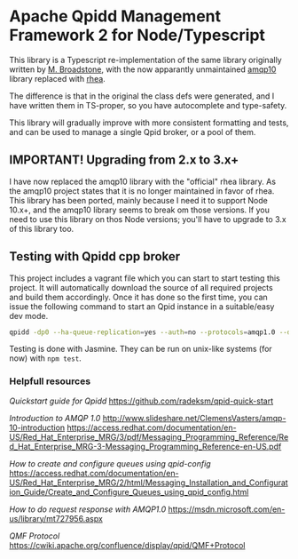 # Apache Qpidd Management Framework 2 for Node/Typescript
This library is a Typescript re-implementation of the same library originally written by [M. Broadstone](https://github.com/mbroadst/node-qmf2), with the now apparantly unmaintained [amqp10](https://github.com/noodlefrenzy/node-amqp10) library replaced with [rhea](https://github.com/amqp/rhea).

The difference is that in the original the class defs were generated, and I have written them in TS-proper, so you have autocomplete and type-safety.

This library will gradually improve with more consistent formatting and tests, and can be used to manage a single Qpid broker, or a pool of them.

## IMPORTANT! Upgrading from 2.x to 3.x+
I have now replaced the amqp10 library with the "official" rhea library. As the amqp10 project states that it is no longer maintained in favor of rhea.
This library has been ported, mainly because I need it to support Node 10.x+, and the amqp10 library seems to break om those versions. If you need to use this library on thos Node versions; you'll have to upgrade to 3.x of this library too.

## Testing with Qpidd cpp broker
This project includes a vagrant file which you can start to start testing this project. It will automatically download the source of all required projects and build them accordingly.
Once it has done so the first time, you can issue the following command to start an Qpid instance in a suitable/easy dev mode.

```bash
qpidd -dp0 --ha-queue-replication=yes --auth=no --protocols=amqp1.0 --data-dir `mktemp -d`
```

Testing is done with Jasmine. They can be run on unix-like systems (for now) with `npm test`.

### Helpfull resources
*Quickstart guide for Qpidd*
https://github.com/radeksm/qpid-quick-start

*Introduction to AMQP 1.0*
http://www.slideshare.net/ClemensVasters/amqp-10-introduction
https://access.redhat.com/documentation/en-US/Red_Hat_Enterprise_MRG/3/pdf/Messaging_Programming_Reference/Red_Hat_Enterprise_MRG-3-Messaging_Programming_Reference-en-US.pdf

*How to create and configure queues using qpid-config*
https://access.redhat.com/documentation/en-US/Red_Hat_Enterprise_MRG/2/html/Messaging_Installation_and_Configuration_Guide/Create_and_Configure_Queues_using_qpid_config.html

*How to do request response with AMQP1.0*
https://msdn.microsoft.com/en-us/library/mt727956.aspx

*QMF Protocol*
https://cwiki.apache.org/confluence/display/qpid/QMF+Protocol
